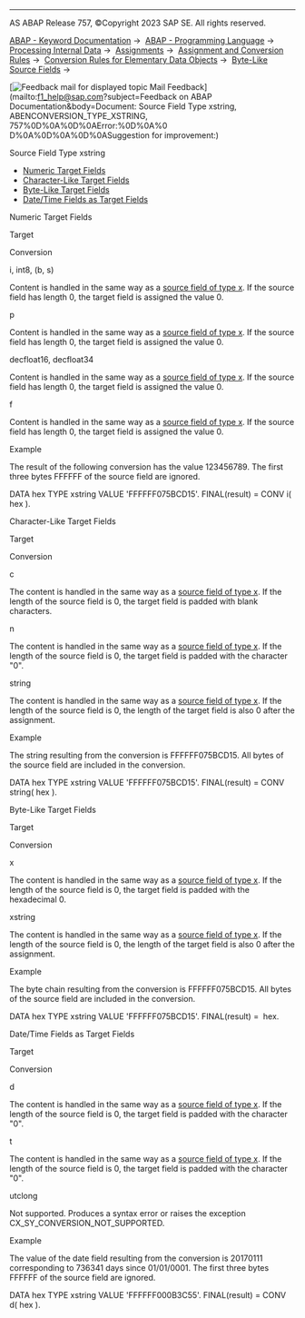   

* * *

AS ABAP Release 757, ©Copyright 2023 SAP SE. All rights reserved.

[ABAP - Keyword Documentation](https://help.sap.com/doc/abapdocu_757_index_htm/7.57/en-US/abenabap.htm) →  [ABAP - Programming Language](https://help.sap.com/doc/abapdocu_757_index_htm/7.57/en-US/abenabap_reference.htm) →  [Processing Internal Data](https://help.sap.com/doc/abapdocu_757_index_htm/7.57/en-US/abenabap_data_working.htm) →  [Assignments](https://help.sap.com/doc/abapdocu_757_index_htm/7.57/en-US/abenvalue_assignments.htm) →  [Assignment and Conversion Rules](https://help.sap.com/doc/abapdocu_757_index_htm/7.57/en-US/abenconversion_rules.htm) →  [Conversion Rules for Elementary Data Objects](https://help.sap.com/doc/abapdocu_757_index_htm/7.57/en-US/abenconversion_elementary.htm) →  [Byte-Like Source Fields](https://help.sap.com/doc/abapdocu_757_index_htm/7.57/en-US/abenbyte_source_fields.htm) → 

 [![](Mail.gif?object=Mail.gif&sap-language=EN "Feedback mail for displayed topic") Mail Feedback](mailto:f1_help@sap.com?subject=Feedback on ABAP Documentation&body=Document: Source Field Type xstring, ABENCONVERSION_TYPE_XSTRING, 757%0D%0A%0D%0AError:%0D%0A%0
D%0A%0D%0A%0D%0ASuggestion for improvement:)

Source Field Type xstring

-   [Numeric Target Fields](#@@ITOC@@ABENCONVERSION_TYPE_XSTRING_1)
-   [Character-Like Target Fields](#@@ITOC@@ABENCONVERSION_TYPE_XSTRING_2)
-   [Byte-Like Target Fields](#@@ITOC@@ABENCONVERSION_TYPE_XSTRING_3)
-   [Date/Time Fields as Target Fields](#@@ITOC@@ABENCONVERSION_TYPE_XSTRING_4)

Numeric Target Fields   

Target

Conversion

i, int8, (b, s)

Content is handled in the same way as a [source field of type x](https://help.sap.com/doc/abapdocu_757_index_htm/7.57/en-US/abenconversion_type_x.htm). If the source field has length 0, the target field is assigned the value 0.

p

Content is handled in the same way as a [source field of type x](https://help.sap.com/doc/abapdocu_757_index_htm/7.57/en-US/abenconversion_type_x.htm). If the source field has length 0, the target field is assigned the value 0.

decfloat16, decfloat34

Content is handled in the same way as a [source field of type x](https://help.sap.com/doc/abapdocu_757_index_htm/7.57/en-US/abenconversion_type_x.htm). If the source field has length 0, the target field is assigned the value 0.

f

Content is handled in the same way as a [source field of type x](https://help.sap.com/doc/abapdocu_757_index_htm/7.57/en-US/abenconversion_type_x.htm). If the source field has length 0, the target field is assigned the value 0.

Example

The result of the following conversion has the value 123456789. The first three bytes FFFFFF of the source field are ignored.

DATA hex TYPE xstring VALUE 'FFFFFF075BCD15'.
FINAL(result) = CONV i( hex ).

Character-Like Target Fields   

Target

Conversion

c

The content is handled in the same way as a [source field of type x](https://help.sap.com/doc/abapdocu_757_index_htm/7.57/en-US/abenconversion_type_x.htm). If the length of the source field is 0, the target field is padded with blank characters.

n

The content is handled in the same way as a [source field of type x](https://help.sap.com/doc/abapdocu_757_index_htm/7.57/en-US/abenconversion_type_x.htm). If the length of the source field is 0, the target field is padded with the character "0".

string

The content is handled in the same way as a [source field of type x](https://help.sap.com/doc/abapdocu_757_index_htm/7.57/en-US/abenconversion_type_x.htm). If the length of the source field is 0, the length of the target field is also 0 after the assignment.

Example

The string resulting from the conversion is FFFFFF075BCD15. All bytes of the source field are included in the conversion.

DATA hex TYPE xstring VALUE 'FFFFFF075BCD15'.
FINAL(result) = CONV string( hex ).

Byte-Like Target Fields   

Target

Conversion

x

The content is handled in the same way as a [source field of type x](https://help.sap.com/doc/abapdocu_757_index_htm/7.57/en-US/abenconversion_type_x.htm). If the length of the source field is 0, the target field is padded with the hexadecimal 0.

xstring

The content is handled in the same way as a [source field of type x](https://help.sap.com/doc/abapdocu_757_index_htm/7.57/en-US/abenconversion_type_x.htm). If the length of the source field is 0, the length of the target field is also 0 after the assignment.

Example

The byte chain resulting from the conversion is FFFFFF075BCD15. All bytes of the source field are included in the conversion.

DATA hex TYPE xstring VALUE 'FFFFFF075BCD15'.
FINAL(result) =  hex.

Date/Time Fields as Target Fields   

‎Target

Conversion

d

The content is handled in the same way as a [source field of type x](https://help.sap.com/doc/abapdocu_757_index_htm/7.57/en-US/abenconversion_type_x.htm). If the length of the source field is 0, the target field is padded with the character "0".

t

The content is handled in the same way as a [source field of type x](https://help.sap.com/doc/abapdocu_757_index_htm/7.57/en-US/abenconversion_type_x.htm). If the length of the source field is 0, the target field is padded with the character "0".

utclong

Not supported. Produces a syntax error or raises the exception CX\_SY\_CONVERSION\_NOT\_SUPPORTED.

Example

The value of the date field resulting from the conversion is 20170111 corresponding to 736341 days since 01/01/0001. The first three bytes FFFFFF of the source field are ignored.

DATA hex TYPE xstring VALUE 'FFFFFF000B3C55'.
FINAL(result) = CONV d( hex ).